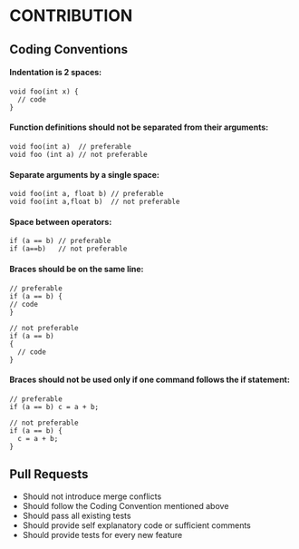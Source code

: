 # CONTRIBUTION

## Coding Conventions

#### Indentation is 2 spaces:

```
void foo(int x) {
  // code
}
```

#### Function definitions should not be separated from their arguments:

```
void foo(int a)  // preferable
void foo (int a) // not preferable
```

#### Separate arguments by a single space:

```
void foo(int a, float b) // preferable
void foo(int a,float b)  // not preferable
```

#### Space between operators:

```
if (a == b) // preferable
if (a==b)   // not preferable
```

#### Braces should be on the same line:

```
// preferable
if (a == b) {
// code
}

// not preferable
if (a == b)
{
  // code
}

```

#### Braces should not be used only if one command follows the if statement:

```
// preferable
if (a == b) c = a + b;

// not preferable
if (a == b) {
  c = a + b;
}
```

## Pull Requests

- Should not introduce merge conflicts
- Should follow the Coding Convention mentioned above
- Should pass all existing tests
- Should provide self explanatory code or sufficient comments
- Should provide tests for every new feature
